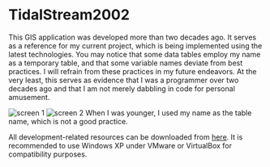 # TidalStream2002
This GIS application was developed more than two decades ago. It serves as a reference for my current project, which is being implemented using the latest technologies. You may notice that some data tables employ my name as a temporary table, and that some variable names deviate from best practices. I will refrain from these practices in my future endeavors. At the very least, this serves as evidence that I was a programmer over two decades ago and that I am not merely dabbling in code for personal amusement.


![screen 1](https://freeware.vagweb.com/images/tide/screen1.png)
![screen 2](https://freeware.vagweb.com/images/tide/screen2.png)
When I was younger, I used my name as the table name, which is not a good practice.

All development-related resources can be downloaded from [here](https://drive.google.com/drive/u/2/folders/1yBQXvJD7h-Rxnt6f1GAou-7HVNh7SMbL). It is recommended to use Windows XP under VMware or VirtualBox for compatibility purposes.

